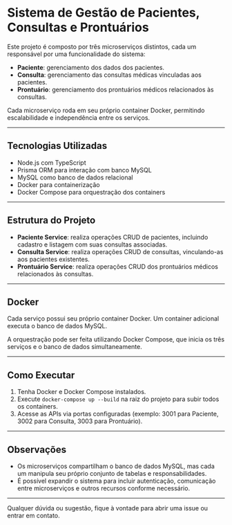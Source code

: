 # Sistema de Gestão de Pacientes, Consultas e Prontuários

Este projeto é composto por três microserviços distintos, cada um responsável por uma funcionalidade do sistema:

- **Paciente**: gerenciamento dos dados dos pacientes.
- **Consulta**: gerenciamento das consultas médicas vinculadas aos pacientes.
- **Prontuário**: gerenciamento dos prontuários médicos relacionados às consultas.

Cada microserviço roda em seu próprio container Docker, permitindo escalabilidade e independência entre os serviços.

---

## Tecnologias Utilizadas

- Node.js com TypeScript  
- Prisma ORM para interação com banco MySQL  
- MySQL como banco de dados relacional  
- Docker para containerização  
- Docker Compose para orquestração dos containers  

---

## Estrutura do Projeto

- **Paciente Service**: realiza operações CRUD de pacientes, incluindo cadastro e listagem com suas consultas associadas.  
- **Consulta Service**: realiza operações CRUD de consultas, vinculando-as aos pacientes existentes.  
- **Prontuário Service**: realiza operações CRUD dos prontuários médicos relacionados às consultas.  

---

## Docker

Cada serviço possui seu próprio container Docker. Um container adicional executa o banco de dados MySQL.  

A orquestração pode ser feita utilizando Docker Compose, que inicia os três serviços e o banco de dados simultaneamente.

---

## Como Executar

1. Tenha Docker e Docker Compose instalados.  
2. Execute `docker-compose up --build` na raiz do projeto para subir todos os containers.  
3. Acesse as APIs via portas configuradas (exemplo: 3001 para Paciente, 3002 para Consulta, 3003 para Prontuário).

---

## Observações

- Os microserviços compartilham o banco de dados MySQL, mas cada um manipula seu próprio conjunto de tabelas e responsabilidades.  
- É possível expandir o sistema para incluir autenticação, comunicação entre microserviços e outros recursos conforme necessário.

---

Qualquer dúvida ou sugestão, fique à vontade para abrir uma issue ou entrar em contato.

